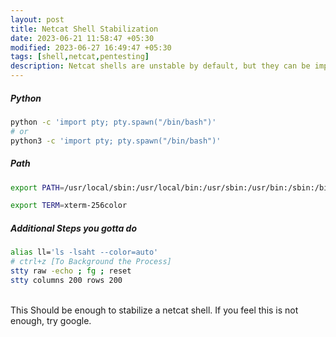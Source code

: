 ```yaml
---
layout: post
title: Netcat Shell Stabilization
date: 2023-06-21 11:58:47 +05:30
modified: 2023-06-27 16:49:47 +05:30
tags: [shell,netcat,pentesting]
description: Netcat shells are unstable by default, but they can be improved and stabilised using Python.
---
```


##### Python
```bash
python -c 'import pty; pty.spawn("/bin/bash")'
# or
python3 -c 'import pty; pty.spawn("/bin/bash")'
```

##### Path
```bash
export PATH=/usr/local/sbin:/usr/local/bin:/usr/sbin:/usr/bin:/sbin:/bin:/usr/games:/tmp

export TERM=xterm-256color
```

##### Additional Steps you gotta do

```bash
alias ll='ls -lsaht --color=auto'
# ctrl+z [To Background the Process]
stty raw -echo ; fg ; reset
stty columns 200 rows 200
```
<br>
This Should be enough to stabilize a netcat shell.
If you feel this is not enough, try google.